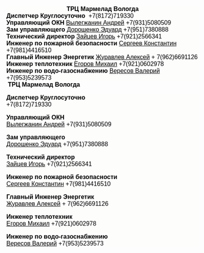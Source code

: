 <p style="font-size: 11pt; font-family: Calibri, sans-serif; background-color: #fdfdfc !important; margin: 0px; text-align: center;" data-ogsb="rgb(253, 253, 252)"><span style="color: black !important; font-size: 12pt; font-family: Arial, sans-serif, serif, EmojiFont;" data-ogsc="black"><strong>ТРЦ Мармелад Вологда</strong><br data-olk-copy-source="MessageBody" /> </span></p>
<p style="font-size: 11pt; font-family: Calibri, sans-serif; text-align: left; background-color: #fdfdfc !important; margin: 0px;" data-ogsb="rgb(253, 253, 252)"><span style="color: black !important; font-size: 12pt; font-family: Arial, sans-serif, serif, EmojiFont;" data-ogsc="black"><strong>Диспетчер Круглосуточно&nbsp;</strong> +7(8172)719330</span></p>
<p style="font-size: 11pt; font-family: Calibri, sans-serif; text-align: left; background-color: #fdfdfc !important; margin: 0px;" data-ogsb="rgb(253, 253, 252)"><span style="color: black !important; font-size: 12pt; font-family: Arial, sans-serif, serif, EmojiFont;" data-ogsc="black"><strong>Управляющий ОКН</strong> <span style="text-decoration: underline;">Вылегжанин Андрей</span> +7(931)5080509</span></p>
<p style="font-size: 11pt; font-family: Calibri, sans-serif; text-align: left; background-color: #fdfdfc !important; margin: 0px;" data-ogsb="rgb(253, 253, 252)"><span style="color: black !important; font-size: 12pt; font-family: Arial, sans-serif, serif, EmojiFont;" data-ogsc="black"><strong>Зам управляющего</strong> <span style="text-decoration: underline;">Дорошенко Эдуард</span> +7(951)7380888</span></p>
<p style="font-size: 11pt; font-family: Calibri, sans-serif; text-align: left; background-color: #fdfdfc !important; margin: 0px;" data-ogsb="rgb(253, 253, 252)"><span style="color: black !important; font-size: 12pt; font-family: Arial, sans-serif, serif, EmojiFont;" data-ogsc="black"><strong>Технический директор</strong> <span style="text-decoration: underline;">Зайцев Игорь</span> +7(921)2566341</span></p>
<p style="font-size: 11pt; font-family: Calibri, sans-serif; text-align: left; background-color: #fdfdfc !important; margin: 0px;" data-ogsb="rgb(253, 253, 252)"><span style="color: black !important; font-size: 12pt; font-family: Arial, sans-serif, serif, EmojiFont;" data-ogsc="black"><strong>Инженер по пожарной безопасности</strong> <span style="text-decoration: underline;">Сергеев Константин</span> +7(981)4416510</span></p>
<p style="font-size: 11pt; font-family: Calibri, sans-serif; text-align: left; background-color: #fdfdfc !important; margin: 0px;" data-ogsb="rgb(253, 253, 252)"><span style="color: black !important; font-size: 12pt; font-family: Arial, sans-serif, serif, EmojiFont;" data-ogsc="black"><strong>Главный Инженер</strong> <strong>Энергетик</strong> <span style="text-decoration: underline;">Журавлев Алексей</span> + 7(962)6691126</span></p>
<p style="font-size: 11pt; font-family: Calibri, sans-serif; text-align: left; background-color: #fdfdfc !important; margin: 0px;" data-ogsb="rgb(253, 253, 252)"><span style="color: black !important; font-size: 12pt; font-family: Arial, sans-serif, serif, EmojiFont;" data-ogsc="black"><strong>Инженер теплотехник</strong> <span style="text-decoration: underline;">Егоров Михаил</span> +7(921)0602978</span></p>
<p style="text-align: left; background-color: #fdfdfc !important; margin: 0px;" data-ogsb="rgb(253, 253, 252)"><strong><span style="color: black !important; font-size: 12pt; font-family: Arial, sans-serif, serif, EmojiFont;" data-ogsc="black">Инженер </span></strong><span style="color: black !important; font-size: 12pt; font-family: Arial, sans-serif, serif, EmojiFont; background-color: white !important;" data-ogsc="black" data-ogsb="white"><strong>по водо-газоснабжению</strong> <span style="text-decoration: underline;">Вересов Валерий</span> +7(953)5239573</span></p>
<div class="notranslate" style="all: initial;">&nbsp;</div<p style="font-size: 11pt; font-family: Calibri, sans-serif; background-color: #fdfdfc !important; margin: 0px; text-align: center;" data-ogsb="rgb(253, 253, 252)"><span style="color: black !important; font-size: 12pt; font-family: Arial, sans-serif, serif, EmojiFont;" data-ogsc="black"><strong>ТРЦ Мармелад Вологда</strong><br data-olk-copy-source="MessageBody" /> </span></p>
<p style="font-size: 11pt; font-family: Calibri, sans-serif; text-align: left; background-color: #fdfdfc !important; margin: 0px;" data-ogsb="rgb(253, 253, 252)"><span style="color: black !important; font-size: 12pt; font-family: Arial, sans-serif, serif, EmojiFont;" data-ogsc="black"><strong>Диспетчер Круглосуточно&nbsp;</strong> </span></p>
<p style="font-size: 11pt; font-family: Calibri, sans-serif; text-align: left; background-color: #fdfdfc !important; margin: 0px;" data-ogsb="rgb(253, 253, 252)"><span style="color: black !important; font-size: 12pt; font-family: Arial, sans-serif, serif, EmojiFont;" data-ogsc="black">+7(8172)719330</span></p>
<p style="font-size: 11pt; font-family: Calibri, sans-serif; text-align: left; background-color: #fdfdfc !important; margin: 0px;" data-ogsb="rgb(253, 253, 252)">&nbsp;</p>
<p style="font-size: 11pt; font-family: Calibri, sans-serif; text-align: left; background-color: #fdfdfc !important; margin: 0px;" data-ogsb="rgb(253, 253, 252)"><span style="color: black !important; font-size: 12pt; font-family: Arial, sans-serif, serif, EmojiFont;" data-ogsc="black"><strong>Управляющий ОКН</strong> </span></p>
<p style="font-size: 11pt; font-family: Calibri, sans-serif; text-align: left; background-color: #fdfdfc !important; margin: 0px;" data-ogsb="rgb(253, 253, 252)"><span style="color: black !important; font-size: 12pt; font-family: Arial, sans-serif, serif, EmojiFont;" data-ogsc="black"><span style="text-decoration: underline;">Вылегжанин Андрей</span> +7(931)5080509</span></p>
<p style="font-size: 11pt; font-family: Calibri, sans-serif; text-align: left; background-color: #fdfdfc !important; margin: 0px;" data-ogsb="rgb(253, 253, 252)">&nbsp;</p>
<p style="font-size: 11pt; font-family: Calibri, sans-serif; text-align: left; background-color: #fdfdfc !important; margin: 0px;" data-ogsb="rgb(253, 253, 252)"><span style="color: black !important; font-size: 12pt; font-family: Arial, sans-serif, serif, EmojiFont;" data-ogsc="black"><strong>Зам управляющего</strong> </span></p>
<p style="font-size: 11pt; font-family: Calibri, sans-serif; text-align: left; background-color: #fdfdfc !important; margin: 0px;" data-ogsb="rgb(253, 253, 252)"><span style="color: black !important; font-size: 12pt; font-family: Arial, sans-serif, serif, EmojiFont;" data-ogsc="black"><span style="text-decoration: underline;">Дорошенко Эдуард</span> +7(951)7380888</span></p>
<p style="font-size: 11pt; font-family: Calibri, sans-serif; text-align: left; background-color: #fdfdfc !important; margin: 0px;" data-ogsb="rgb(253, 253, 252)">&nbsp;</p>
<p style="font-size: 11pt; font-family: Calibri, sans-serif; text-align: left; background-color: #fdfdfc !important; margin: 0px;" data-ogsb="rgb(253, 253, 252)"><span style="color: black !important; font-size: 12pt; font-family: Arial, sans-serif, serif, EmojiFont;" data-ogsc="black"><strong>Технический директор</strong> </span></p>
<p style="font-size: 11pt; font-family: Calibri, sans-serif; text-align: left; background-color: #fdfdfc !important; margin: 0px;" data-ogsb="rgb(253, 253, 252)"><span style="color: black !important; font-size: 12pt; font-family: Arial, sans-serif, serif, EmojiFont;" data-ogsc="black"><span style="text-decoration: underline;">Зайцев Игорь</span> +7(921)2566341</span></p>
<p style="font-size: 11pt; font-family: Calibri, sans-serif; text-align: left; background-color: #fdfdfc !important; margin: 0px;" data-ogsb="rgb(253, 253, 252)">&nbsp;</p>
<p style="font-size: 11pt; font-family: Calibri, sans-serif; text-align: left; background-color: #fdfdfc !important; margin: 0px;" data-ogsb="rgb(253, 253, 252)"><span style="color: black !important; font-size: 12pt; font-family: Arial, sans-serif, serif, EmojiFont;" data-ogsc="black"><strong>Инженер по пожарной безопасности</strong></span></p>
<p style="font-size: 11pt; font-family: Calibri, sans-serif; text-align: left; background-color: #fdfdfc !important; margin: 0px;" data-ogsb="rgb(253, 253, 252)"><span style="color: black !important; font-size: 12pt; font-family: Arial, sans-serif, serif, EmojiFont;" data-ogsc="black"> <span style="text-decoration: underline;">Сергеев Константин</span> +7(981)4416510</span></p>
<p style="font-size: 11pt; font-family: Calibri, sans-serif; text-align: left; background-color: #fdfdfc !important; margin: 0px;" data-ogsb="rgb(253, 253, 252)">&nbsp;</p>
<p style="font-size: 11pt; font-family: Calibri, sans-serif; text-align: left; background-color: #fdfdfc !important; margin: 0px;" data-ogsb="rgb(253, 253, 252)"><span style="color: black !important; font-size: 12pt; font-family: Arial, sans-serif, serif, EmojiFont;" data-ogsc="black"><strong>Главный Инженер</strong> <strong>Энергетик</strong></span></p>
<p style="font-size: 11pt; font-family: Calibri, sans-serif; text-align: left; background-color: #fdfdfc !important; margin: 0px;" data-ogsb="rgb(253, 253, 252)"><span style="color: black !important; font-size: 12pt; font-family: Arial, sans-serif, serif, EmojiFont;" data-ogsc="black"> <span style="text-decoration: underline;">Журавлев Алексей</span> + 7(962)6691126</span></p>
<p style="font-size: 11pt; font-family: Calibri, sans-serif; text-align: left; background-color: #fdfdfc !important; margin: 0px;" data-ogsb="rgb(253, 253, 252)">&nbsp;</p>
<p style="font-size: 11pt; font-family: Calibri, sans-serif; text-align: left; background-color: #fdfdfc !important; margin: 0px;" data-ogsb="rgb(253, 253, 252)"><span style="color: black !important; font-size: 12pt; font-family: Arial, sans-serif, serif, EmojiFont;" data-ogsc="black"><strong>Инженер теплотехник</strong></span></p>
<p style="font-size: 11pt; font-family: Calibri, sans-serif; text-align: left; background-color: #fdfdfc !important; margin: 0px;" data-ogsb="rgb(253, 253, 252)"><span style="color: black !important; font-size: 12pt; font-family: Arial, sans-serif, serif, EmojiFont;" data-ogsc="black"> <span style="text-decoration: underline;">Егоров Михаил</span> +7(921)0602978</span></p>
<p style="font-size: 11pt; font-family: Calibri, sans-serif; text-align: left; background-color: #fdfdfc !important; margin: 0px;" data-ogsb="rgb(253, 253, 252)">&nbsp;</p>
<p style="text-align: left; background-color: #fdfdfc !important; margin: 0px;" data-ogsb="rgb(253, 253, 252)"><strong><span style="color: black !important; font-size: 12pt; font-family: Arial, sans-serif, serif, EmojiFont;" data-ogsc="black">Инженер </span></strong><span style="color: black !important; font-size: 12pt; font-family: Arial, sans-serif, serif, EmojiFont; background-color: white !important;" data-ogsc="black" data-ogsb="white"><strong>по водо-газоснабжению</strong></span></p>
<p style="text-align: left; background-color: #fdfdfc !important; margin: 0px;" data-ogsb="rgb(253, 253, 252)"><span style="color: black !important; font-size: 12pt; font-family: Arial, sans-serif, serif, EmojiFont; background-color: white !important;" data-ogsc="black" data-ogsb="white"> <span style="text-decoration: underline;">Вересов Валерий</span> +7(953)5239573</span></p>
<div class="notranslate" style="all: initial;">&nbsp;</div>
<div class="notranslate" style="all: initial;">&nbsp;</div>
<div class="notranslate" style="all: initial;">&nbsp;</div>
